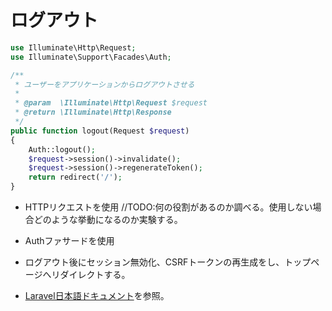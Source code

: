 # ログアウト

```php
use Illuminate\Http\Request;
use Illuminate\Support\Facades\Auth;

/**
 * ユーザーをアプリケーションからログアウトさせる
 *
 * @param  \Illuminate\Http\Request $request
 * @return \Illuminate\Http\Response
 */
public function logout(Request $request)
{
    Auth::logout();
    $request->session()->invalidate();
    $request->session()->regenerateToken();
    return redirect('/');
}
```

- HTTPリクエストを使用 //TODO:何の役割があるのか調べる。使用しない場合どのような挙動になるのか実験する。
- Authファサードを使用

- ログアウト後にセッション無効化、CSRFトークンの再生成をし、トップページへリダイレクトする。
- [Laravel日本語ドキュメント](https://readouble.com/laravel/8.x/ja/authentication.html)を参照。